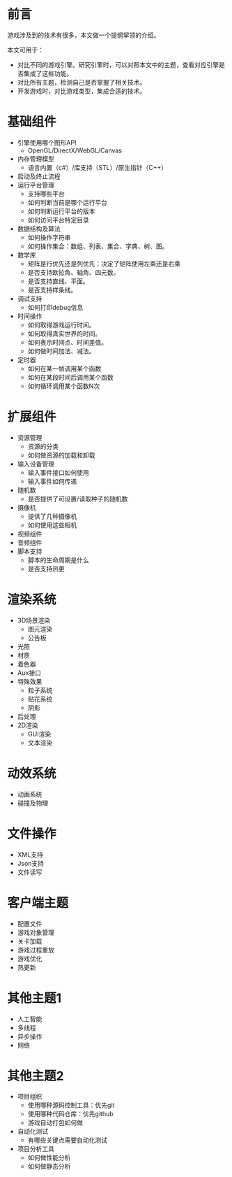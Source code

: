 
# 前言

游戏涉及到的技术有很多，本文做一个提纲挈领的介绍。

本文可用于：

* 对比不同的游戏引擎。研究引擎时，可以对照本文中的主题，查看对应引擎是否集成了这些功能。
* 对比所有主题，检测自己是否掌握了相关技术。
* 开发游戏时，对比游戏类型，集成合适的技术。

# 基础组件

* 引擎使用哪个图形API
  * OpenGL/DirectX/WebGL/Canvas
* 内存管理模型
  * 语言内置（c#）/库支持（STL）/原生指针（C++）
* 启动及终止流程
* 运行平台管理
  * 支持哪些平台
  * 如何判断当前是哪个运行平台
  * 如何判断运行平台的版本
  * 如何访问平台特定目录
* 数据结构及算法
  * 如何操作字符串
  * 如何操作集合：数组、列表、集合、字典、树、图。
* 数学库
  * 矩阵是行优先还是列优先：决定了矩阵使用左乘还是右乘
  * 是否支持欧拉角、轴角、四元数。
  * 是否支持直线、平面。
  * 是否支持样条线。
* 调试支持
  * 如何打印debug信息
* 时间操作
  * 如何取得游戏运行时间。
  * 如何取得真实世界的时间。
  * 如何表示时间点、时间差值。
  * 如何做时间加法、减法。
* 定时器
  * 如何在某一帧调用某个函数
  * 如何在某段时间后调用某个函数
  * 如何循环调用某个函数N次

# 扩展组件

* 资源管理
  * 资源的分类
  * 如何做资源的加载和卸载
* 输入设备管理
  * 输入事件接口如何使用
  * 输入事件如何传递
* 随机数
  * 是否提供了可设置/读取种子的随机数
* 摄像机
  * 提供了几种摄像机
  * 如何使用这些相机
* 视频组件
* 音频组件
* 脚本支持
  * 脚本的生命周期是什么
  * 是否支持热更

# 渲染系统

* 3D场景渲染
  * 图元渲染
  * 公告板
* 光照
* 材质
* 着色器
* Aux接口
* 特殊效果
  * 粒子系统
  * 贴花系统
  * 阴影
* 后处理
* 2D渲染
  * GUI渲染
  * 文本渲染

# 动效系统

* 动画系统
* 碰撞及物理

# 文件操作

* XML支持
* Json支持
* 文件读写

# 客户端主题

* 配置文件
* 游戏对象管理
* 关卡加载
* 游戏过程重放
* 游戏优化
* 热更新

# 其他主题1

* 人工智能
* 多线程
* 异步操作
* 网络

# 其他主题2

* 项目组织
  * 使用哪种源码控制工具：优先git
  * 使用哪种代码仓库：优先github
  * 游戏自动打包如何做
* 自动化测试
  * 有哪些关键点需要自动化测试
* 项目分析工具
  * 如何做性能分析
  * 如何做静态分析